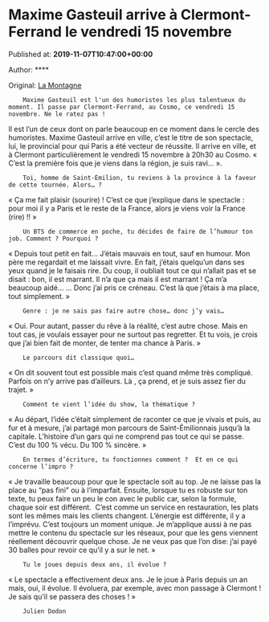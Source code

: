 
# Maxime Gasteuil arrive à Clermont-Ferrand le vendredi 15 novembre

Published at: **2019-11-07T10:47:00+00:00**

Author: ****

Original: [La Montagne](https://www.lamontagne.fr/clermont-ferrand-63000/loisirs/maxime-gasteuil-arrive-a-clermont-ferrand-le-vendredi-15-novembre_13679583/)


        Maxime Gasteuil est l'un des humoristes les plus talentueux du moment. Il passe par Clermont-Ferrand, au Cosmo, ce vendredi 15 novembre. Ne le ratez pas !
      
Il est l’un de ceux dont on parle beaucoup en ce moment dans le cercle des humoristes. Maxime Gasteuil arrive en ville, c’est le titre de son spectacle, lui, le provincial pour qui Paris a été vecteur de réussite. Il arrive en ville, et à Clermont particulièrement le vendredi 15 novembre à 20h30 au Cosmo. « C’est la première fois que je viens dans la région, je suis ravi… ». 

        Toi, homme de Saint-Émilion, tu reviens à la province à la faveur de cette tournée. Alors… ?
      
« Ça me fait plaisir (sourire) ! C’est ce que j’explique dans le spectacle : pour moi il y a Paris et le reste de la France, alors je viens voir la France (rire) !! »

        Un BTS de commerce en poche, tu décides de faire de l’humour ton job. Comment ? Pourquoi ?
      
« Depuis tout petit en fait… J’étais mauvais en tout, sauf en humour. Mon père me regardait et me laissait vivre. En fait, j’étais quelqu’un dans ses yeux quand je le faisais rire. Du coup, il oubliait tout ce qui n’allait pas et se disait : bon, il est marrant. Il n’a que ça mais il est marrant ! Ça m’a beaucoup aidé… … Donc j’ai pris ce créneau. C’est là que j’étais à ma place, tout simplement. »

        Genre : je ne sais pas faire autre chose… donc j’y vais…
      
« Oui. Pour autant, passer du rêve à la réalité, c’est autre chose. Mais en tout cas, je voulais essayer pour ne surtout pas regretter. Et tu vois, je crois que j’ai bien fait de monter, de tenter ma chance à Paris. »

        Le parcours dit classique quoi…
      
« On dit souvent tout est possible mais c’est quand même très compliqué. Parfois on n’y arrive pas d’ailleurs. Là , ça prend, et je suis assez fier du trajet. »

        Comment te vient l’idée du show, la thématique ? 
      
« Au départ, l’idée c’était simplement de raconter ce que je vivais et puis, au fur et à mesure, j’ai partagé mon parcours de Saint-Émilionnais jusqu’à la capitale. L’histoire d’un gars qui ne comprend pas tout ce qui se passe. C’est du 100 % vécu. Du 100 % sincère. »

        En termes d’écriture, tu fonctionnes comment ?  Et en ce qui concerne l’impro ?
      
« Je travaille beaucoup pour que le spectacle soit au top. Je ne laisse pas la place au “pas fini” ou à l’imparfait. Ensuite, lorsque tu es robuste sur ton texte, tu peux faire un peu le con avec le public car, selon la formule, chaque soir est différent.  C’est comme un service en restauration, les plats sont les mêmes mais les clients changent. L’énergie est différente, il y a l’imprévu. C’est toujours un moment unique. Je m’applique aussi à ne pas mettre le contenu du spectacle sur les réseaux, pour que les gens viennent réellement découvrir quelque chose. Je ne veux pas que l’on dise: j’ai payé 30 balles pour revoir ce qu’il y a sur le net. »

        Tu le joues depuis deux ans, il évolue ?
      
« Le spectacle a effectivement deux ans. Je le joue à Paris depuis un an mais, oui, il évolue. Il évoluera, par exemple, avec mon passage à Clermont ! Je sais qu’il se passera des choses ! »

        Julien Dodon
      
